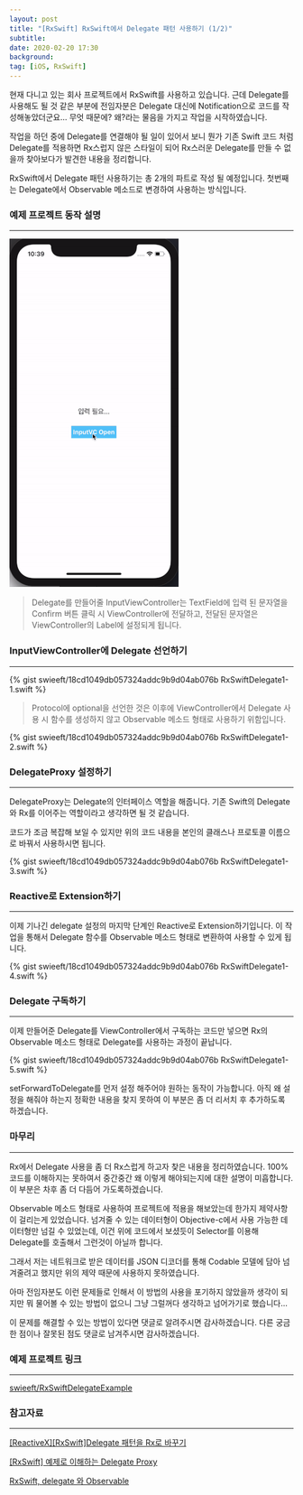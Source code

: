 ```yaml
---
layout: post
title: "[RxSwift] RxSwift에서 Delegate 패턴 사용하기 (1/2)"
subtitle:
date: 2020-02-20 17:30
background: 
tag: [iOS, RxSwift]
---
```


현재 다니고 있는 회사 프로젝트에서 RxSwift를 사용하고 있습니다. 근데 Delegate를 사용해도 될 것 같은 부분에  전임자분은 Delegate 대신에 Notification으로 코드를 작성해놓았더군요... 무엇 때문에? 왜?라는 물음을 가지고 작업을 시작하였습니다.

작업을 하던 중에 Delegate를 연결해야 될 일이 있어서 보니 뭔가 기존 Swift 코드 처럼 Delegate를 적용하면 Rx스럽지 않은 스타일이 되어 Rx스러운 Delegate를 만들 수 없을까 찾아보다가 발견한 내용을 정리합니다.

RxSwift에서 Delegate 패턴 사용하기는 총 2개의 파트로 작성 될 예정입니다. 첫번째는 Delegate에서 Observable 메소드로 변경하여 사용하는 방식입니다.

### 예제 프로젝트 동작 설명

---

![RxSwiftDelegateExample](/assets/images/posts/2020-02-20/RxSwiftDelegateExample1.gif)

> Delegate를 만들어줄 InputViewController는 TextField에 입력 된 문자열을 Confirm 버튼 클릭 시 ViewController에 전달하고, 전달된 문자열은 ViewController의 Label에 설정되게 됩니다.

### InputViewController에 Delegate 선언하기

---

<p>{% gist swieeft/18cd1049db057324addc9b9d04ab076b RxSwiftDelegate1-1.swift %}</p>

> Protocol에 optional을 선언한 것은 이후에 ViewController에서 Delegate 사용 시 함수를 생성하지 않고 Observable 메소드 형태로 사용하기 위함입니다.

<p>{% gist swieeft/18cd1049db057324addc9b9d04ab076b RxSwiftDelegate1-2.swift %}</p>

### DelegateProxy 설정하기

---

DelegateProxy는 Delegate의 인터페이스 역할을 해줍니다. 기존 Swift의 Delegate와 Rx를 이어주는 역할이라고 생각하면 될 것 같습니다.

코드가 조금 복잡해 보일 수 있지만 위의 코드 내용을 본인의 클래스나 프로토콜 이름으로 바꿔서 사용하시면 됩니다.

<p>{% gist swieeft/18cd1049db057324addc9b9d04ab076b RxSwiftDelegate1-3.swift %}</p>

### Reactive로 Extension하기

---

이제 기나긴 delegate 설정의 마지막 단계인 Reactive로 Extension하기입니다. 이 작업을 통해서 Delegate 함수를 Observable 메소드 형태로 변환하여 사용할 수 있게 됩니다.

<p>{% gist swieeft/18cd1049db057324addc9b9d04ab076b RxSwiftDelegate1-4.swift %}</p>

### Delegate 구독하기

---

이제 만들어준 Delegate를 ViewController에서 구독하는 코드만 넣으면 Rx의 Observable 메소드 형태로 Delegate를 사용하는 과정이 끝납니다.

<p>{% gist swieeft/18cd1049db057324addc9b9d04ab076b RxSwiftDelegate1-5.swift %}</p>

setForwardToDelegate를 먼저 설정 해주어야 원하는 동작이 가능합니다. 아직 왜 설정을 해줘야 하는지  정확한 내용을 찾지 못하여 이 부분은 좀 더 리서치 후 추가하도록 하겠습니다.

### 마무리

---

Rx에서 Delegate 사용을 좀 더 Rx스럽게 하고자 찾은 내용을 정리하였습니다. 100% 코드를 이해하지는 못하여서 중간중간 왜 이렇게 해야되는지에 대한 설명이 미흡합니다. 이 부분은 차후 좀 더 다듬어 가도록하겠습니다.

Observable 메소드 형태로 사용하여 프로젝트에 적용을 해보았는데 한가지 제약사항이 걸리는게 있었습니다. 넘겨줄 수 있는 데이터형이 Objective-c에서 사용 가능한 데이터형만 넘길 수 있었는데, 이건 위에 코드에서 보셨듯이 Selector를 이용해 Delegate를 호출해서 그런것이 아닐까 합니다.

그래서 저는 네트워크로 받은 데이터를 JSON 디코더를 통해 Codable 모델에 담아 넘겨줄려고 했지만 위의 제약 때문에 사용하지 못하였습니다.

아마 전임자분도 이런 문제들로 인해서 이 방법의 사용을 포기하지 않았을까 생각이 되지만 뭐 물어볼 수 있는 방법이 없으니 그냥 그럴꺼다 생각하고 넘어가기로 했습니다...

이 문제를 해결할 수 있는 방법이 있다면 댓글로 알려주시면 감사하겠습니다. 다른 궁금한 점이나 잘못된 점도 댓글로 남겨주시면 감사하겠습니다.

### 예제 프로젝트 링크

---

[swieeft/RxSwiftDelegateExample](https://github.com/swieeft/RxSwiftDelegateExample)

### 참고자료

---

[[ReactiveX][RxSwift]Delegate 패턴을 Rx로 바꾸기](http://minsone.github.io/programming/reactive-swift-delegate)

[[RxSwift] 예제로 이해하는 Delegate Proxy](https://eunjin3786.tistory.com/28)

[RxSwift, delegate 와 Observable](https://brunch.co.kr/@tilltue/24)
